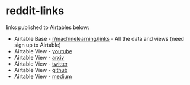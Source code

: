 # reddit-links

links published to Airtables below:

- Airtable Base - [r/machinelearning/links](https://airtable.com/invite/l?inviteId=invh2sVOMyrZqf3Si&inviteToken=2cffa5347d7f679880ed1b15c14c89b58c51f06798afca569aea0cadca664eaf) - All the data and views (need sign up to Airtable)
- Airtable View - [youtube](https://airtable.com/shrfZ3ZQCSPpyNTXV)
- Airtable View - [arxiv](https://airtable.com/shrDuVykSDVVOVUi3)
- Airtable View - [twitter](https://airtable.com/shrADcPJKIe5hZsWM)
- Airtable View - [github](https://airtable.com/shrr2uiDYuwtaFhin)
- Airtable View - [medium](https://airtable.com/shrHtw5nrntjhYQhZ)
